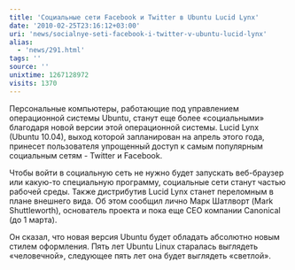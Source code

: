 ```yaml
---
title: 'Социальные сети Facebook и Twitter в Ubuntu Lucid Lynx'
date: '2010-02-25T23:16:12+03:00'
uri: 'news/socialnye-seti-facebook-i-twitter-v-ubuntu-lucid-lynx'
alias: 
  - 'news/291.html'
tags: ''
source: ''
unixtime: 1267128972
visits: 1370
---
```

Персональные компьютеры, работающие под управлением операционной системы Ubuntu, станут еще более «социальными» благодаря новой версии этой операционной системы. Lucid Lynx (Ubuntu 10.04), выход которой запланирован на апрель этого года, принесет пользователя упрощенный доступ к самым популярным социальным сетям - Twitter и Facebook.

Чтобы войти в социальную сеть не нужно будет запускать веб-браузер или какую-то специальную программу, социальные сети станут частью рабочей среды. Также дистрибутив Lucid Lynx станет переломным в плане внешнего вида. Об этом сообщил лично Марк Шатлворт (Mark Shuttleworth), основатель проекта и пока еще СЕО компании Canonical (до 1 марта).

Он сказал, что новая версия Ubuntu будет обладать абсолютно новым стилем оформления. Пять лет Ubuntu Linux старалась выглядеть «человечной», следующее пять лет она будет выглядеть «светлой».

